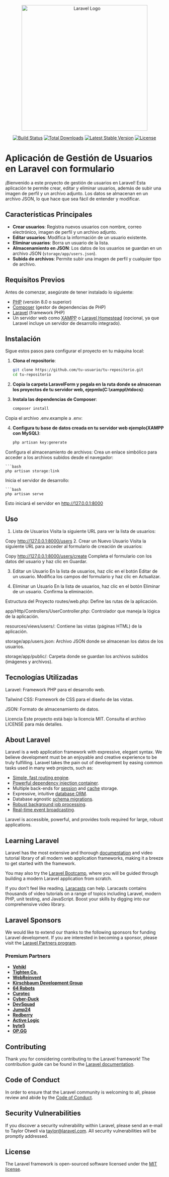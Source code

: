 <p align="center"><a href="https://laravel.com" target="_blank"><img src="https://raw.githubusercontent.com/laravel/art/master/logo-lockup/5%20SVG/2%20CMYK/1%20Full%20Color/laravel-logolockup-cmyk-red.svg" width="400" alt="Laravel Logo"></a></p>

<p align="center">
<a href="https://github.com/laravel/framework/actions"><img src="https://github.com/laravel/framework/workflows/tests/badge.svg" alt="Build Status"></a>
<a href="https://packagist.org/packages/laravel/framework"><img src="https://img.shields.io/packagist/dt/laravel/framework" alt="Total Downloads"></a>
<a href="https://packagist.org/packages/laravel/framework"><img src="https://img.shields.io/packagist/v/laravel/framework" alt="Latest Stable Version"></a>
<a href="https://packagist.org/packages/laravel/framework"><img src="https://img.shields.io/packagist/l/laravel/framework" alt="License"></a>
</p>

# Aplicación de Gestión de Usuarios en Laravel con formulario

¡Bienvenido a este proyecto de gestión de usuarios en Laravel! Esta aplicación te permite crear, editar y eliminar usuarios, además de subir una imagen de perfil y un archivo adjunto. Los datos se almacenan en un archivo JSON, lo que hace que sea fácil de entender y modificar.

## Características Principales

- **Crear usuarios**: Registra nuevos usuarios con nombre, correo electrónico, imagen de perfil y un archivo adjunto.
- **Editar usuarios**: Modifica la información de un usuario existente.
- **Eliminar usuarios**: Borra un usuario de la lista.
- **Almacenamiento en JSON**: Los datos de los usuarios se guardan en un archivo JSON (`storage/app/users.json`).
- **Subida de archivos**: Permite subir una imagen de perfil y cualquier tipo de archivo.

## Requisitos Previos

Antes de comenzar, asegúrate de tener instalado lo siguiente:

- [PHP](https://www.php.net/) (versión 8.0 o superior)
- [Composer](https://getcomposer.org/) (gestor de dependencias de PHP)
- [Laravel](https://laravel.com/) (framework PHP)
- Un servidor web como [XAMPP](https://www.apachefriends.org/es/index.html) o [Laravel Homestead](https://laravel.com/docs/homestead) (opcional, ya que Laravel incluye un servidor de desarrollo integrado).

## Instalación

Sigue estos pasos para configurar el proyecto en tu máquina local:

1. **Clona el repositorio**:
   ```bash
   git clone https://github.com/tu-usuario/tu-repositorio.git
   cd tu-repositorio

2. **Copia la carpeta LaravelForm y pegala en la ruta donde se almacenan los proyectos de tu servidor web, ejepmlo(C:\xampp\htdocs)**:

3. **Instala las dependencias de Composer**:

    ```bash
    composer install
Copia el archivo .env.example a .env:

4. **Configura tu base de datos creada en tu servidor web ejemplo(XAMPP con MySQL)**:
    ```bash
    php artisan key:generate
Configura el almacenamiento de archivos:
Crea un enlace simbólico para acceder a los archivos subidos desde el navegador:

    ```bash
    php artisan storage:link
Inicia el servidor de desarrollo:

    ```bash
    php artisan serve
Esto iniciará el servidor en http://127.0.0.1:8000

## Uso
1. Lista de Usuarios
Visita la siguiente URL para ver la lista de usuarios:

Copy
http://127.0.0.1:8000/users
2. Crear un Nuevo Usuario
Visita la siguiente URL para acceder al formulario de creación de usuarios:

Copy
http://127.0.0.1:8000/users/create
Completa el formulario con los datos del usuario y haz clic en Guardar.

3. Editar un Usuario
En la lista de usuarios, haz clic en el botón Editar de un usuario. Modifica los campos del formulario y haz clic en Actualizar.

4. Eliminar un Usuario
En la lista de usuarios, haz clic en el botón Eliminar de un usuario. Confirma la eliminación.

Estructura del Proyecto
routes/web.php: Define las rutas de la aplicación.

app/Http/Controllers/UserController.php: Controlador que maneja la lógica de la aplicación.

resources/views/users/: Contiene las vistas (páginas HTML) de la aplicación.

storage/app/users.json: Archivo JSON donde se almacenan los datos de los usuarios.

storage/app/public/: Carpeta donde se guardan los archivos subidos (imágenes y archivos).

## Tecnologías Utilizadas

Laravel: Framework PHP para el desarrollo web.

Tailwind CSS: Framework de CSS para el diseño de las vistas.

JSON: Formato de almacenamiento de datos.

Licencia
Este proyecto está bajo la licencia MIT. Consulta el archivo LICENSE para más detalles.

## About Laravel

Laravel is a web application framework with expressive, elegant syntax. We believe development must be an enjoyable and creative experience to be truly fulfilling. Laravel takes the pain out of development by easing common tasks used in many web projects, such as:

- [Simple, fast routing engine](https://laravel.com/docs/routing).
- [Powerful dependency injection container](https://laravel.com/docs/container).
- Multiple back-ends for [session](https://laravel.com/docs/session) and [cache](https://laravel.com/docs/cache) storage.
- Expressive, intuitive [database ORM](https://laravel.com/docs/eloquent).
- Database agnostic [schema migrations](https://laravel.com/docs/migrations).
- [Robust background job processing](https://laravel.com/docs/queues).
- [Real-time event broadcasting](https://laravel.com/docs/broadcasting).

Laravel is accessible, powerful, and provides tools required for large, robust applications.

## Learning Laravel

Laravel has the most extensive and thorough [documentation](https://laravel.com/docs) and video tutorial library of all modern web application frameworks, making it a breeze to get started with the framework.

You may also try the [Laravel Bootcamp](https://bootcamp.laravel.com), where you will be guided through building a modern Laravel application from scratch.

If you don't feel like reading, [Laracasts](https://laracasts.com) can help. Laracasts contains thousands of video tutorials on a range of topics including Laravel, modern PHP, unit testing, and JavaScript. Boost your skills by digging into our comprehensive video library.

## Laravel Sponsors

We would like to extend our thanks to the following sponsors for funding Laravel development. If you are interested in becoming a sponsor, please visit the [Laravel Partners program](https://partners.laravel.com).

### Premium Partners

- **[Vehikl](https://vehikl.com/)**
- **[Tighten Co.](https://tighten.co)**
- **[WebReinvent](https://webreinvent.com/)**
- **[Kirschbaum Development Group](https://kirschbaumdevelopment.com)**
- **[64 Robots](https://64robots.com)**
- **[Curotec](https://www.curotec.com/services/technologies/laravel/)**
- **[Cyber-Duck](https://cyber-duck.co.uk)**
- **[DevSquad](https://devsquad.com/hire-laravel-developers)**
- **[Jump24](https://jump24.co.uk)**
- **[Redberry](https://redberry.international/laravel/)**
- **[Active Logic](https://activelogic.com)**
- **[byte5](https://byte5.de)**
- **[OP.GG](https://op.gg)**

## Contributing

Thank you for considering contributing to the Laravel framework! The contribution guide can be found in the [Laravel documentation](https://laravel.com/docs/contributions).

## Code of Conduct

In order to ensure that the Laravel community is welcoming to all, please review and abide by the [Code of Conduct](https://laravel.com/docs/contributions#code-of-conduct).

## Security Vulnerabilities

If you discover a security vulnerability within Laravel, please send an e-mail to Taylor Otwell via [taylor@laravel.com](mailto:taylor@laravel.com). All security vulnerabilities will be promptly addressed.

## License

The Laravel framework is open-sourced software licensed under the [MIT license](https://opensource.org/licenses/MIT).
